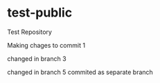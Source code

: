 # test-public
Test Repository

Making chages to commit 1


changed in branch 3

changed in branch 5 commited as separate branch

